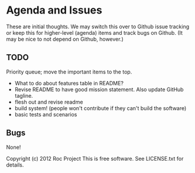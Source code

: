 Agenda and Issues
=================


These are initial thoughts.  We may switch this over to Github issue
tracking or keep this for higher-level (agenda) items and track bugs on
Github.  (It may be nice to not depend on Github, however.)


TODO
----

Priority queue; move the important items to the top.

* What to do about features table in README?
* Revise README to have good mission statement.  Also update GitHub
  tagline.
* flesh out and revise readme
* build system!  (people won't contribute if they can't build the
  software)
* basic tests and scenarios


Bugs
----

None!


Copyright (c) 2012 Roc Project
This is free software.  See LICENSE.txt for details.
